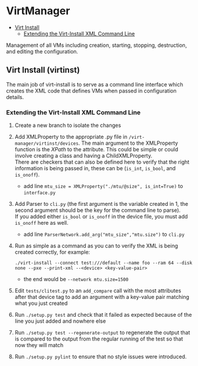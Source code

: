 # VirtManager
* [Virt Install](virtmanager.md#virt-install)
  * [Extending the Virt-Install XML Command Line](virtmanager.md#extending-the-virt-install-xml-command-line)

Management of all VMs including creation, starting, stopping, destruction, and editing the configuration.

## Virt Install (virtinst)
The main job of virt-install is to serve as a command line interface which creates the XML code that defines VMs when passed in configuration details.

### Extending the Virt-Install XML Command Line
1. Create a new branch to isolate the changes

2. Add XMLProperty to the appropriate .py file in `/virt-manager/virtinst/devices`. The main argument to the XMLProperty function is the _XPath_ to the attribute. This could be simple or could involve creating a class and having a ChildXMLProperty.  
There are checkers that can also be defined here to verify that the right information is being passed in, these can be (`is_int`, `is_bool`, and `is_onoff`).
    * add line `mtu_size = XMLProperty("./mtu/@size", is_int=True)` to `interface.py`

3. Add Parser<Device> to `cli.py` (the first argument is the variable created in 1, the second argument should be the key for the command line to parse).  
If you added either `is_bool` or `is_onoff` in the device file, you must add `is_onoff` here as well.
    * add line `ParserNetwork.add_arg("mtu_size","mtu.size")` to `cli.py`

4. Run as simple as a command as you can to verify the XML is being created correctly, for example:
    ```
    ./virt-install --connect test:///default --name foo --ram 64 --disk none --pxe --print-xml --<device> <key-value-pair>
    ```
    * the end would be `--network mtu.size=1500`

5. Edit `tests/clitest.py` to an `add_compare` call with the most attributes after that device tag to add an argument with a key-value pair matching what you just created

6. Run `./setup.py test` and check that it failed as expected because of the line you just added and nowhere else

7. Run `./setup.py test --regenerate-output` to regenerate the output that is compared to the output from the regular running of the test so that now they will match

8. Run `./setup.py pylint` to ensure that no style issues were introduced.
